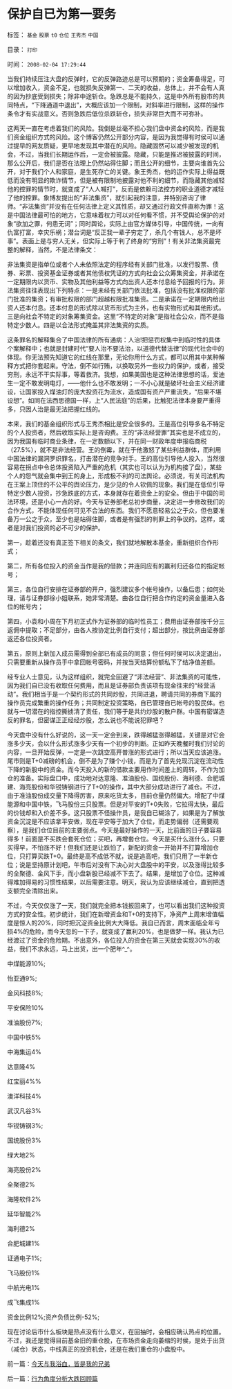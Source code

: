 # 保护自已为第一要务

标签： `基金` `股票` `t0` `仓位` `王秀杰` `中国` 

目录： `打印`

时间： `2008-02-04 17:29:44`

当我们持续压注大盘的反弹时，它的反弹路迹总是可以预期的；资金筹备得足，可以增加收入，资金不足，也就损失反弹第一、二天的收益，总体上，并不会有人真的因为抄底受到损失；除非中途斩仓。急跌总是不能持久，这是中外所有股市的共同特点，“下降通道中退出”，大概应该加一个限制，对斜率进行限制，这样的操作条令才有实战意义。否则急跌后低位杀跌斩仓，损失非常巨大而不可弥补。

这两天一直在考虑着我们的风险。我倒是丝毫不担心我们盘中资金的风险，而是我们资金组织方式的风险。这个博客仍然公开部分内容，是因为我觉得有时侯可以通过提早的网友质疑，更早地发现其中潜在的风险。隐藏固然可以减少被发现的机会，不过，当我们长期运作后，一定会被披露。隐藏，只能是推迟被披露的时间，那么公开后，我们是否在法理上仍然站得住脚；而且公开的细节，主要向谁首先公开，对于我们个人和家庭，是生死存亡的关键。象王秀杰，他的运作实际上得益既低而没有明显的欺诈情节，但是被有限制地披露对他不利的细节，而隐藏其他减轻他的控罪的情节时，就变成了“人人喊打”，反而是依赖司法控方的职业道德才减轻了他的控罪。象博友提出的“非法集资”，就引起我的注意，并特别咨询了律师。“非法集资”并没有在任何法律上定义其性质，却又通过行政文件直称为罪！这是中国法律最可怕的地方，它意味着权力可以对任何看不惯，并不受舆论保护的对象“欲加之罪，何患无词”；同时舆论，实际上由官方媒体引导，中国传统，一向有仇富打富，幸灾乐祸；潜台词是“反正我一辈子穷定了，杀几个有钱人，总不是坏事”。表面上是与穷人无关，但实际上等于判了终身的“穷刑”！有关非法集资最完整的解释，当然，不是法律条文：

非法集资是指单位或者个人未依照法定的程序经有关部门批准，以发行股票、债券、彩票、投资基金证券或者其他债权凭证的方式向社会公众筹集资金，并承诺在一定期限内以货币、实物及其他利益等方式向出资人还本付息给予回报的行为。非法集资往往表现出下列特点：一是未经有关部门依法批准，包括没有批准权限的部门批准的集资；有审批权限的部门超越权限批准集资。二是承诺在一定期限内给出资人还本付息。还本付息的形式除以货币形式为主外，也有实物形式和其他形式。三是向社会不特定的对象筹集资金。这里“不特定的对象”是指社会公众，而不是指特定少数人。四是以合法形式掩盖其非法集资的实质。

这条罪名的解释集合了中国法律的所有通病：人治!把惩罚权集中到临时性的具体个案解释中；也就是封建时代“要人治不要法治，以道德代替法律”的现代社会中的体现。你无法预先知道它的红线在那里，无论你用什么方式，都可以用其中某种解释方式把你套起来。守法，倒不如行贿，以换取另外一些权力的保护，或者，接受穷刑，永远不干实际事，等着救济。我想，如果美国也是这种法律思想的话，爱迪生一定不敢发明电灯，——他什么也不敢发明；一不小心就是破坏社会主义经济建设，让国家投入煤油灯的庞大投资花为流水，造成国有资产严重流失，“后果不堪设想”。如同在法西思德国一样，上“人民法庭”的后果，比触犯法律本身要严重得多，只因人治是最无法把握红线的。

本来，我们的基金组织形式与王秀杰相比是安全很多的。王是高位引导多名不特定的个人投资者，然后收取实际上是咨询费。王的“非法经营罪”其实也是不成立的，因为我国有临时商业条律，在一定数额以下，并在同一财政年度申报临商税（27.5%），就不是非法经营。王的倒霉，就在于他激怒了某些利益群体，而利用中国法律的漏洞罗织罪名，打击潜在的竞争对手。王的高位引导他人投入，当然很容易在拐点中令总体投资陷入严重的危机（其实也可以认为为机构接了盘），某些个人的怨气就会集中到王的身上，形成极不利的司法舆论。必须说，有关司法机构在王案上顶住的不公平的舆论压力，是少见的令人钦佩的现象。我们是在低位引导特定少数人投资，抄急跌底的方式，本身就存在着资金上的安全。但由于中国的司法环境，还是小心一点的好。今天与证券部老总初步商量，决定进一步修改我们的合作方式，不能体现任何可见不合法的东西。我们不愿意轻易公之于众，但也要准备万一公之于众，至少也是站得住脚，或者是有强烈的判罪上的争议的。这样，或者是对我们投资的必不可少的保护。

第一，趁着还没有真正签下相关的条文，我们就地解散本基金，重新组织合作形式；

第二，所有各位投入的资金当作是我的借款；并连同应有的赢利归还各位的指定帐号；

第三，各位自行安排在证券部的开户，强烈建议多个帐号操作，以备后患；如何处理，请与证券部徐小姐联系，她非常清楚。由各位自行把合作约定的资金量进入各位的帐号内；

第四，小袁和小周在下月初正式作为证券部的临时性员工；费用由证券部按千分三返佣中提取；不足部分，由各人按协定比例自行支付；超出部分，按比例由证券部返还各位投资者。

第五，原则上新加入成员需得到全部已有成员的同意；但任何时侯可以决定退出，只需要重新从操作员手中拿回帐号密码，并按当天结算份额私下了结净值差额。

经专业人士意见，认为这样组织，就完全回避了“非法经营”、非法集资的可能性，因为我们自已没有收取任何费用，而且是证券部负责该项有现金往来的“经营活动”。我们相当于是一个契约形式的共同炒股，共同进退，聘请共同的券商下属的操作员完成繁重的操作任务；共同制定投资策略，自已管理自已帐号的股民体。也就与一切潜在的指控撕掳清了责任，我们等于是共约炒股的散户群。中国有密谋造反的罪名，但密谋正正经经炒股，怎么说也不能说犯罪吧？

今天盘中没有什么好说的，这一天一定会到来，跌得越猛涨得越猛，关键是对它会涨多少天，会以什么形式涨多少天有一个初步的判断。正如昨天晚餐时我们讨论的内容，一旦开始反弹，一定是一次跳空高开普涨的形式进行；所以当天应该追涨。尾市则是T+0减磅的机会，倒不是为了赚个小钱，而是为了首先兑现沉淀在流动性下降的新股中的资金。而今天投入的新的借款主要用作时间差上的周转，不作为加仓的准备。实际盘口中，成功地对达意隆、准油股份、国统股份、海利德、合肥城建、海亮股份和华锐铸钢进行了T+0的操作，其中大部分成功进行了减仓。不过，由于准油股份成交量下降得厉害，原来吃货太多，目前仓量仍然偏大。增配了中煤能源和中国中铁，飞马股份三只股票。但是对平安的T+0失败，它拉得太快，最后的价钱却和入价差不多。这只股票不怪操作员，是我自已糊涂了，如果是为了解放资金沉淀是不应该拿平安做，现在平安等于加大了仓位，而走势偏弱（还需要观察），是我们仓位目前的主要弱点。今天是最好操作的一天，比前面的日子要容易得多！前面是不买跌会套死仓位；买吧，再增套仓位。今天是买什么涨什么，只要买得早，不怕涨不好！但我们还是让跌怕了，新配的资金一开始并不打算增加仓位，只打算买跌T+0。最终是高不成低不就，说是追高吧，我们只用了一半新仓位；说是坚持原计划吧，午市后对没有下决心对大盘股中的平安，以及涨得比较多的全聚德、金风下手，而小盘新股已经减不下去了。结果，是增加了仓位。这种减得难加得易的习惯性结果，以后需要注意。明天，我认为应该继续减仓，直到把透支额完全清除出来。

不过，今天仅仅涨了一天，我们就完全把本钱扳回来了，也可以看出我们这种投资方式的安全性。初步统计，我们在新增资金和T+0的支持下，净资产上周末增值幅度是惊人的20%，同时把沉淀资金比例大大降低。我自已而言，周末面临全年亏损4%的危险，而今天忽的一下子，就变成了赢利20%，也是做梦一样。我认为已经渡过了资金的危险期。不出意外，各位投入的资金在第三天就会实现30%的收益，我们不求永远，马上出货，出一个肥年^_^。

中煤能源10%;

怡亚通9%;

金风科技8%;

平安保险10%

准油股份7%;

中国中铁5%

中海集运4%

达意隆4%

红宝丽4%%

澳洋科技4%

武汉凡谷3%

华锐铸钢3%;

国统股份3%

绿大地2%

海亮股份2%

全聚德2%

海隆软件2%

延华智能2%

海利德2%

合肥城建1%

证通电子1%;

飞马股份1%

中航光电1%

成飞集成1%

资金比例12%;资产负债比例-52%;

现在讨论后市什么板块是热点没有什么意义，在回抽时，会相应确认热点的位置。不过，我还是觉得目前基金旧的重仓股，在市场资金走向萎缩的时侯，是处于出货（减仓）状态，中线真正的投资机会，还是在我们重仓的小盘股中。



前一篇：[今天与我浴血，皆是我的兄弟](../../../2008/2/1/今天与我浴血，皆是我的兄弟.md)

后一篇：[行为角度分析大跌回顾篇](../../../2008/2/5/行为角度分析大跌回顾篇.md)